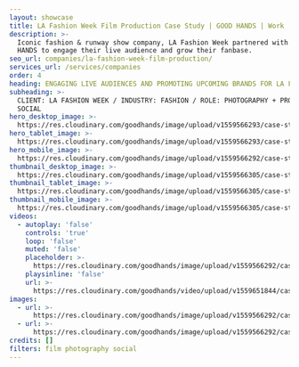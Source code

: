 ```yaml
---
layout: showcase
title: LA Fashion Week Film Production Case Study | GOOD HANDS | Work
description: >-
  Iconic fashion & runway show company, LA Fashion Week partnered with GOOD
  HANDS to engage their live audience and grow their fanbase.
seo_url: companies/la-fashion-week-film-production/
services_url: /services/companies
order: 4
heading: ENGAGING LIVE AUDIENCES AND PROMOTING UPCOMING BRANDS FOR LA FASHION WEEK
subheading: >-
  CLIENT: LA FASHION WEEK / INDUSTRY: FASHION / ROLE: PHOTOGRAPHY + PRODUCTION +
  SOCIAL
hero_desktop_image: >-
  https://res.cloudinary.com/goodhands/image/upload/v1559566293/case-studies/la-fashion-week/case-study-la-fashion-week-1280px_zkbsyb.jpg
hero_tablet_image: >-
  https://res.cloudinary.com/goodhands/image/upload/v1559566293/case-studies/la-fashion-week/case-study-la-fashion-week-768px_w3yyjr.jpg
hero_mobile_image: >-
  https://res.cloudinary.com/goodhands/image/upload/v1559566292/case-studies/la-fashion-week/case-study-la-fashion-week-360px_e6hqe2.jpg
thumbnail_desktop_image: >-
  https://res.cloudinary.com/goodhands/image/upload/v1559566305/case-studies/la-fashion-week/la-fashion-week-thumbnail-1280px_logztw.jpg
thumbnail_tablet_image: >-
  https://res.cloudinary.com/goodhands/image/upload/v1559566305/case-studies/la-fashion-week/la-fashion-week-thumbnail-768px_ngmesh.jpg
thumbnail_mobile_image: >-
  https://res.cloudinary.com/goodhands/image/upload/v1559566305/case-studies/la-fashion-week/la-fashion-week-thumbnail-360px_rtc47w.jpg
videos:
  - autoplay: 'false'
    controls: 'true'
    loop: 'false'
    muted: 'false'
    placeholder: >-
      https://res.cloudinary.com/goodhands/image/upload/v1559566292/case-studies/la-fashion-week/case-study-la-fashion-week-01_g4yhq0.jpg
    playsinline: 'false'
    url: >-
      https://res.cloudinary.com/goodhands/video/upload/v1559651844/case-studies/la-fashion-week/case-study-la-fashion-week-01_wgv4qn.mp4
images:
  - url: >-
      https://res.cloudinary.com/goodhands/image/upload/v1559566292/case-studies/la-fashion-week/case-study-la-fashion-week-01_g4yhq0.jpg
  - url: >-
      https://res.cloudinary.com/goodhands/image/upload/v1559566292/case-studies/la-fashion-week/case-study-la-fashion-week-02_n8qf3p.jpg
credits: []
filters: film photography social
---
```


